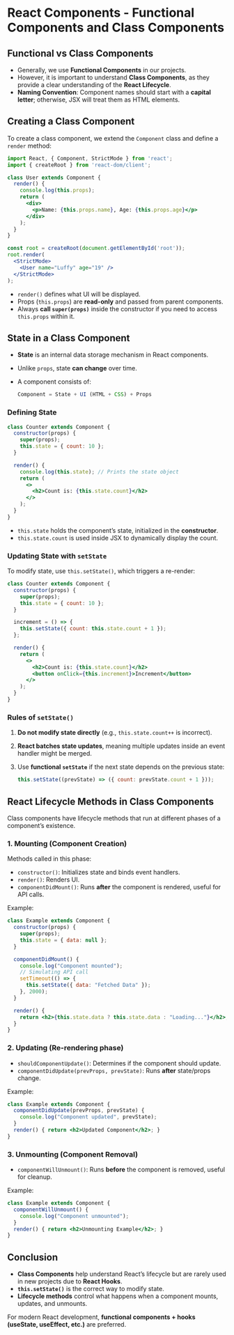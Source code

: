 # React Components - Functional Components and Class Components

## Functional vs Class Components

- Generally, we use **Functional Components** in our projects.
- However, it is important to understand **Class Components**, as they provide a clear understanding of the **React Lifecycle**.
- **Naming Convention**: Component names should start with a **capital letter**; otherwise, JSX will treat them as HTML elements.

## Creating a Class Component

To create a class component, we extend the `Component` class and define a `render` method:

```jsx
import React, { Component, StrictMode } from 'react';
import { createRoot } from 'react-dom/client';

class User extends Component {
  render() {
    console.log(this.props);
    return (
      <div>
        <p>Name: {this.props.name}, Age: {this.props.age}</p>
      </div>
    );
  }
}

const root = createRoot(document.getElementById('root'));
root.render(
  <StrictMode>
    <User name="Luffy" age="19" />
  </StrictMode>
);
```

- `render()` defines what UI will be displayed.
- Props (`this.props`) are **read-only** and passed from parent components.
- Always **call `super(props)`** inside the constructor if you need to access `this.props` within it.

## State in a Class Component

- **State** is an internal data storage mechanism in React components.
- Unlike `props`, state **can change** over time.
- A component consists of:

  ```jsx
  Component = State + UI (HTML + CSS) + Props
  ```

### Defining State

```jsx
class Counter extends Component {
  constructor(props) {
    super(props);
    this.state = { count: 10 };
  }

  render() {
    console.log(this.state); // Prints the state object
    return (
      <>
        <h2>Count is: {this.state.count}</h2>
      </>
    );
  }
}
```

- `this.state` holds the component’s state, initialized in the **constructor**.
- `this.state.count` is used inside JSX to dynamically display the count.

### Updating State with `setState`

To modify state, use `this.setState()`, which triggers a re-render:

```jsx
class Counter extends Component {
  constructor(props) {
    super(props);
    this.state = { count: 10 };
  }

  increment = () => {
    this.setState({ count: this.state.count + 1 });
  };

  render() {
    return (
      <>
        <h2>Count is: {this.state.count}</h2>
        <button onClick={this.increment}>Increment</button>
      </>
    );
  }
}
```

### Rules of `setState()`

1. **Do not modify state directly** (e.g., `this.state.count++` is incorrect).
2. **React batches state updates**, meaning multiple updates inside an event handler might be merged.
3. Use **functional `setState`** if the next state depends on the previous state:

   ```jsx
   this.setState((prevState) => ({ count: prevState.count + 1 }));
   ```

## React Lifecycle Methods in Class Components

Class components have lifecycle methods that run at different phases of a component’s existence.

### **1. Mounting (Component Creation)**

Methods called in this phase:

- `constructor()`: Initializes state and binds event handlers.
- `render()`: Renders UI.
- `componentDidMount()`: Runs **after** the component is rendered, useful for API calls.

Example:

```jsx
class Example extends Component {
  constructor(props) {
    super(props);
    this.state = { data: null };
  }

  componentDidMount() {
    console.log("Component mounted");
    // Simulating API call
    setTimeout(() => {
      this.setState({ data: "Fetched Data" });
    }, 2000);
  }

  render() {
    return <h2>{this.state.data ? this.state.data : "Loading..."}</h2>;
  }
}
```

### **2. Updating (Re-rendering phase)**

- `shouldComponentUpdate()`: Determines if the component should update.
- `componentDidUpdate(prevProps, prevState)`: Runs **after** state/props change.

Example:

```jsx
class Example extends Component {
  componentDidUpdate(prevProps, prevState) {
    console.log("Component updated", prevState);
  }
  render() { return <h2>Updated Component</h2>; }
}
```

### **3. Unmounting (Component Removal)**

- `componentWillUnmount()`: Runs **before** the component is removed, useful for cleanup.

Example:

```jsx
class Example extends Component {
  componentWillUnmount() {
    console.log("Component unmounted");
  }
  render() { return <h2>Unmounting Example</h2>; }
}
```

## Conclusion

- **Class Components** help understand React’s lifecycle but are rarely used in new projects due to **React Hooks**.
- **`this.setState()`** is the correct way to modify state.
- **Lifecycle methods** control what happens when a component mounts, updates, and unmounts.

For modern React development, **functional components + hooks (useState, useEffect, etc.)** are preferred.
